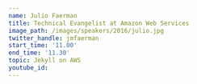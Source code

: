 ```yaml
---
name: Julio Faerman
title: Technical Evangelist at Amazon Web Services
image_path: /images/speakers/2016/julio.jpg
twitter_handle: jmfaerman
start_time: '11.00'
end_time: '11.30'
topic: Jekyll on AWS
youtube_id:
---
```


